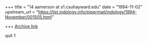 +++
title = "14 aamerson at s1.csuhayward.edu"
date = "1994-11-02"
upstream_url = "https://list.indology.info/pipermail/indology/1994-November/001505.html"

+++
[Archive link](https://list.indology.info/pipermail/indology/1994-November/001505.html)


quit
1





